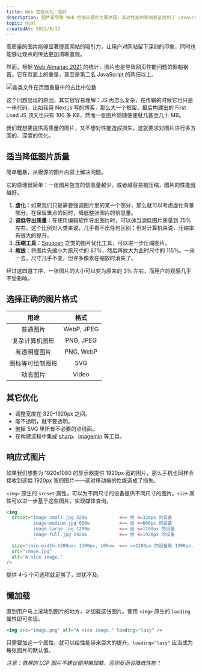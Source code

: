 ```yaml
---
title: Web 性能优化：图片
description: 图片是导致 Web 性能问题的主要原因，其对性能的影响甚至达到了 JavaScript 的两倍以上。我们可以从多个方面来优化图片的性能。
topic: html
createdAt: 2022/8/12
---
```


高质量的图片能够显著提高网站的吸引力，让用户对网站留下深刻的印象，同时也能够让观点的传达更加清晰直观。

然而，根据 [Web Almanac 2021](https://almanac.httparchive.org/en/2021/page-weight) 的统计，图片也是导致网页性能问题的罪魁祸首。它在页面上的重量，甚至是第二名 JavaScript 的两倍以上。

![各类文件在页面重量中的占比中位数](https://s2.loli.net/2022/08/12/rdjiEWF6oQM83kH.png)

这个问题出现的原因，其实很容易理解：JS 再怎么复杂，在传输的时候它也只是一串代码。比如我用 Next.js 写的博客，那么大一个框架，最后构建出的 First Load JS 顶天也只有 100 多 KB，然而一张图片随随便便就几甚至几十 MB。

我们既想要提供高质量的图片，又不想对性能造成损失，这就要求对图片进行多方面的、深度的优化。

## 适当降低图片质量

简单粗暴，从根源的图片内容上解决问题。

它的原理很简单：一张图片包含的信息量越少，或者越容易被压缩，图片的性能就越好。

1. **虚化**：如果我们只是需要强调图片里的某一个部分，那么就可以考虑虚化背景部分。在保留重点的同时，降低整张图片的信息量。
2. **调低导出质量**：在使用编辑软件导出图片时，可以适当调低图片质量到 75% 左右。这个比例对人类来说，几乎看不出任何区别；但对计算机来说，压缩率有很大的提升。
3. **压缩工具**：[Squoosh](https://squoosh.app) 之类的图片优化工具，可以进一步压缩图片。
4. **缩放**：将图片先缩小为原尺寸的 87%，然后再放大为此时尺寸的 115%。一来一去，尺寸几乎不变，但许多像素在缩放时消失了。

经过这四道工序，一张图片的大小可以变为原来的 3% 左右，而用户的观感几乎不受影响。

## 选择正确的图片格式

|       用途       |    格式    |
| :--------------: | :--------: |
|     普通图片     | WebP, JPEG |
|  复杂计算机图形  | PNG, JPEG  |
|   有透明度图片   | PNG, WebP  |
| 图标等可绘制图形 |    SVG     |
|     动态图片     |   Video    |

## 其它优化

- 调整宽度在 320-1920px 之间。
- 能不透明，就不要透明。
- 删掉 SVG 里所有不必要的点线面。
- 在构建流程中集成 [sharp](https://github.com/lovell/sharp)、[imagemin](https://github.com/imagemin/imagemin) 等工具。

## 响应式图片

如果我们想要为 1920x1080 的显示器提供 1920px 宽的图片，那么手机也同样会接收到这幅 1920px 宽的图片——这对移动端的性能造成了损失。

`<img>` 原生的 `srcset` 属性，可以为不同尺寸的设备提供不同尺寸的图片。`size` 属性可以进一步基于这些图片，实现媒体查询。

```html
<img
  srcset="image-small.jpg 320w            <== 给 <=320px 的设备
          image-medium.jpg 600w           <== 给 <=600px 的设备
          image-large.jpg 1200w           <== 给 <=1200px 的设备
          image-full.jpg 1920w            <== 给 <=1920px 的设备
          "
  size="(min-width:1200px) 1200px, 100vw  <== >=1200px 的设备是 1200px，否则是 100vw"
  src="image.jpg"
  alt="A nice image."
/>
```

提供 4-5 个可选项就足够了，过犹不及。

## 懒加载

直到用户马上滚动到图片的地方，才加载这张图片。使用 `<img>` 原生的 `loading` 属性即可实现。

```html
<img src="image.png" alt="A nice image." loading="lazy" />
```

只需要加这一个属性，就可以给性能带来巨大的提升。`loading="lazy"` 应当成为每张图片的默认值。

_注意：首屏的 LCP 图片不建议使用懒加载，否则反而会降低性能！_
